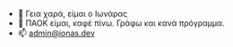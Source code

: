 - 👋 Γεια χαρά, είμαι ο Ιωνάρας
- 👀 ΠΑΟΚ είμαι, καφέ πίνω. Γράφω και κανά πρόγραμμα.
- 📫 admin@ionas.dev
